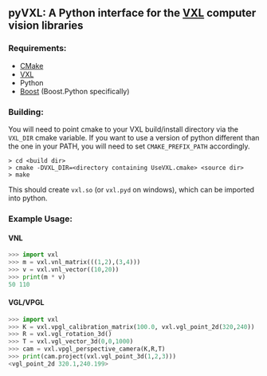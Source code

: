 ## pyVXL: A Python interface for the [VXL](https://github.com/vxl/vxl) computer vision libraries

### Requirements:
- [CMake](https://cmake.org)
- [VXL](https://github.com/vxl/vxl)
- Python
- [Boost](http://www.boost.org) (Boost.Python specifically)

### Building:
You will need to point cmake to your VXL build/install directory via the `VXL_DIR` cmake variable.  If you want to use a version of python different than the one in your PATH, you will need to set `CMAKE_PREFIX_PATH` accordingly.
```
> cd <build dir>
> cmake -DVXL_DIR=<directory containing UseVXL.cmake> <source dir>
> make
```
This should create `vxl.so` (or `vxl.pyd` on windows), which can be imported into python.

### Example Usage:
#### VNL
```python
>>> import vxl
>>> m = vxl.vnl_matrix(((1,2),(3,4)))
>>> v = vxl.vnl_vector((10,20))
>>> print(m * v)
50 110
```
#### VGL/VPGL
```python
>>> import vxl
>>> K = vxl.vpgl_calibration_matrix(100.0, vxl.vgl_point_2d(320,240))
>>> R = vxl.vgl_rotation_3d()
>>> T = vxl.vgl_vector_3d(0,0,1000)
>>> cam = vxl.vpgl_perspective_camera(K,R,T)
>>> print(cam.project(vxl.vgl_point_3d(1,2,3)))
<vgl_point_2d 320.1,240.199>
```
